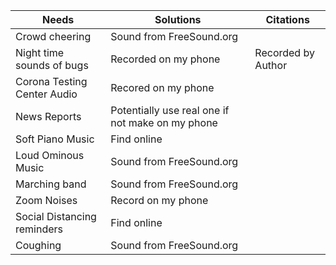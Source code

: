 | Needs   | Solutions  | Citations | 
|---|---|---|
| Crowd cheering   |  Sound from FreeSound.org |  
|  Night time sounds of bugs | Recorded on my phone| Recorded by Author|  
| Corona Testing Center Audio  | Recored on my phone   | 
| News Reports|Potentially use real one if not make on my phone |
|Soft Piano Music |Find online|
|Loud Ominous Music|Sound from FreeSound.org|
|Marching band |Sound from FreeSound.org|
|Zoom Noises|Record on my phone|
|Social Distancing reminders|Find online|
|Coughing|Sound from FreeSound.org|

